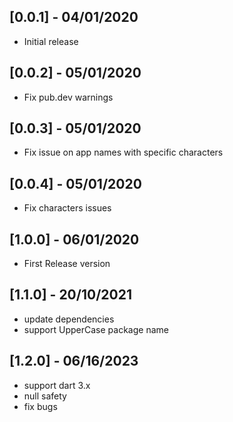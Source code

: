 ## [0.0.1] - 04/01/2020

* Initial release

## [0.0.2] - 05/01/2020

* Fix pub.dev warnings

## [0.0.3] - 05/01/2020

* Fix issue on app names with specific characters

## [0.0.4] - 05/01/2020

* Fix characters issues

## [1.0.0] - 06/01/2020

* First Release version

## [1.1.0] - 20/10/2021

* update dependencies
* support UpperCase package name

## [1.2.0] - 06/16/2023

* support dart 3.x
* null safety
* fix bugs
